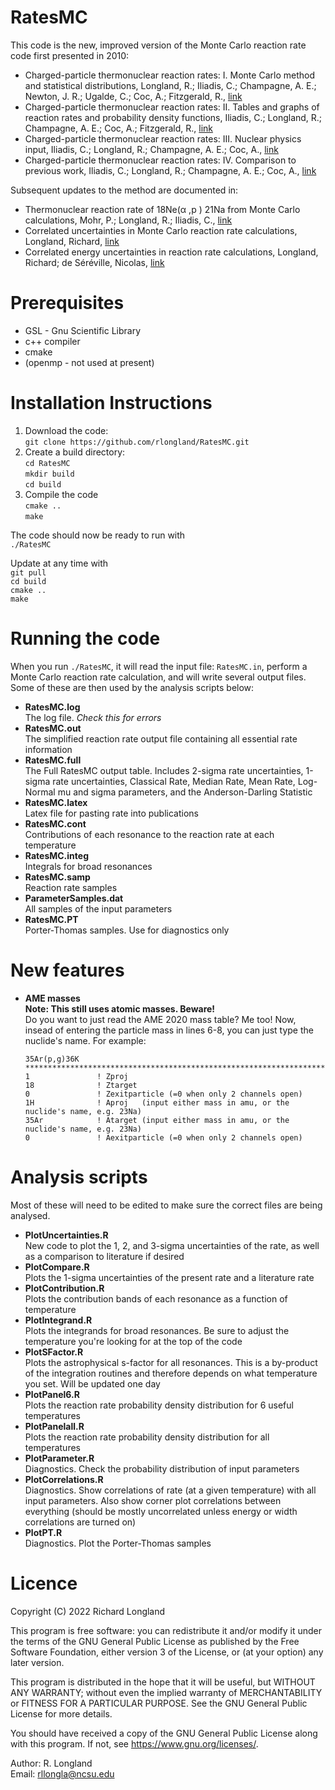 # RatesMC

This code is the new, improved version of the Monte Carlo reaction
rate code first presented in 2010:

  * Charged-particle thermonuclear reaction rates: I. Monte Carlo
    method and statistical distributions, Longland, R.; Iliadis,
    C.; Champagne, A. E.; Newton, J. R.; Ugalde, C.; Coc, A.;
    Fitzgerald, R.,
    [link](https://ui.adsabs.harvard.edu/abs/2010NuPhA.841....1L/abstract)
  * Charged-particle thermonuclear reaction rates: II. Tables and
    graphs of reaction rates and probability density functions,
    Iliadis, C.; Longland, R.; Champagne, A. E.; Coc, A.;
    Fitzgerald, R.,
    [link](https://ui.adsabs.harvard.edu/abs/2010NuPhA.841...31I/abstract)
  * Charged-particle thermonuclear reaction rates: III. Nuclear
    physics input, Iliadis, C.; Longland, R.; Champagne, A. E.;
    Coc, A.,
    [link](https://ui.adsabs.harvard.edu/abs/2010NuPhA.841..251I/abstract)
  * Charged-particle thermonuclear reaction rates: IV. Comparison to
    previous work, Iliadis, C.; Longland, R.; Champagne, A. E.;
    Coc, A.,
    [link](https://ui.adsabs.harvard.edu/abs/2010NuPhA.841..323I/abstract)
    
Subsequent updates to the method are documented in:

  * Thermonuclear reaction rate of 18Ne(α ,p ) 21Na from Monte Carlo
    calculations, Mohr, P.; Longland, R.; Iliadis, C.,
    [link](https://ui.adsabs.harvard.edu/abs/2014PhRvC..90f5806M/abstract)
  * Correlated uncertainties in Monte Carlo reaction rate
    calculations, Longland, Richard,
    [link](https://ui.adsabs.harvard.edu/abs/2017A%26A...604A..34L/abstract)
  * Correlated energy uncertainties in reaction rate calculations,
    Longland, Richard; de Séréville, Nicolas, 
    [link](https://ui.adsabs.harvard.edu/abs/2020A%26A...642A..41L/abstract)

# Prerequisites

  * GSL - Gnu Scientific Library
  * c++ compiler
  * cmake
  * (openmp - not used at present)

# Installation Instructions

1. Download the code:  
    `git clone https://github.com/rlongland/RatesMC.git`
2. Create a build directory:  
   `cd RatesMC`  
   `mkdir build`  
   `cd build`
3. Compile the code  
   `cmake ..`  
   `make`
   
The code should now be ready to run with  
`./RatesMC`

Update at any time with  
    `git pull`  
    `cd build`  
    `cmake ..`  
    `make`

# Running the code

When you run `./RatesMC`, it will read the input file: `RatesMC.in`,
perform a Monte Carlo reaction rate calculation, and will write
several output files. Some of these are then used by the analysis
scripts below:

* **RatesMC.log**  
  The log file. *Check this for errors*
* **RatesMC.out**  
  The simplified reaction rate output file containing all essential
  rate information
* **RatesMC.full**  
  The Full RatesMC output table. Includes 2-sigma rate uncertainties,
  1-sigma rate uncertainties, Classical Rate,  Median Rate, Mean Rate,
  Log-Normal mu and sigma parameters, and the Anderson-Darling Statistic
* **RatesMC.latex**  
  Latex file for pasting rate into publications
* **RatesMC.cont**  
  Contributions of each resonance to the reaction rate at each temperature
* **RatesMC.integ**  
  Integrals for broad resonances
* **RatesMC.samp**  
  Reaction rate samples
* **ParameterSamples.dat**  
  All samples of the input parameters
* **RatesMC.PT**  
  Porter-Thomas samples. Use for diagnostics only

# New features
* **AME masses**  
  **Note: This still uses atomic masses. Beware!**  
  Do you want to just read the AME 2020 mass table? Me too! Now,
  insead of entering the particle mass in lines 6-8, you can just type
  the nuclide's name. For example:

  ```
  35Ar(p,g)36K
  ****************************************************************************************************************
  1               ! Zproj
  18              ! Ztarget
  0               ! Zexitparticle (=0 when only 2 channels open)
  1H              ! Aproj   (input either mass in amu, or the nuclide's name, e.g. 23Na)
  35Ar            ! Atarget (input either mass in amu, or the nuclide's name, e.g. 23Na)
  0               ! Aexitparticle (=0 when only 2 channels open)
  ```
  
# Analysis scripts
Most of these will need to be edited to make sure the correct files
are being analysed.

* **PlotUncertainties.R**  
  New code to plot the 1, 2, and 3-sigma uncertainties of the rate, as
  well as a comparison to literature if desired
* **PlotCompare.R**  
  Plots the 1-sigma uncertainties of the present rate and a literature
  rate
* **PlotContribution.R**  
  Plots the contribution bands of each resonance as a function of
  temperature
* **PlotIntegrand.R**  
  Plots the integrands for broad resonances. Be sure to adjust the
  temperature you're looking for at the top of the code
* **PlotSFactor.R**  
  Plots the astrophysical s-factor for all resonances. This is a
  by-product of the integration routines and therefore depends on what
  temperature you set. Will be updated one day
* **PlotPanel6.R**  
  Plots the reaction rate probability density distribution for 6
  useful temperatures
* **PlotPanelall.R**  
  Plots the reaction rate probability density distribution for all
  temperatures
* **PlotParameter.R**  
  Diagnostics. Check the probability distribution of input parameters
* **PlotCorrelations.R**  
  Diagnostics. Show correlations of rate (at a given temperature) with
  all input parameters. Also show corner plot correlations between
  everything (should be mostly uncorrelated unless energy or width
  correlations are turned on)
* **PlotPT.R**  
  Diagnostics. Plot the Porter-Thomas samples
  
# Licence

Copyright (C) 2022  Richard Longland

This program is free software: you can redistribute it and/or modify
it under the terms of the GNU General Public License as published by
the Free Software Foundation, either version 3 of the License, or
(at your option) any later version.

This program is distributed in the hope that it will be useful,
but WITHOUT ANY WARRANTY; without even the implied warranty of
MERCHANTABILITY or FITNESS FOR A PARTICULAR PURPOSE.  See the
GNU General Public License for more details.

You should have received a copy of the GNU General Public License
along with this program.  If not, see <https://www.gnu.org/licenses/>.

Author: R. Longland  
Email: rllongla@ncsu.edu
